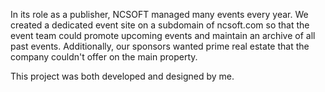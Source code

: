 In its role as a publisher, NCSOFT managed many events every year. We created a dedicated event site on a subdomain of ncsoft.com so that the event team could promote upcoming events and maintain an archive of all past events. Additionally, our sponsors wanted prime real estate that the company couldn't offer on the main property.

This project was both developed and designed by me. 
